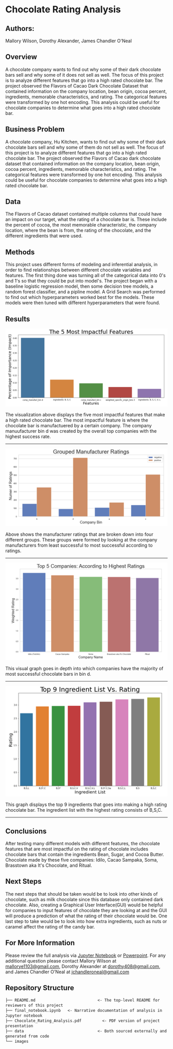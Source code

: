 # Chocolate Rating Analysis


## Authors:
Mallory Wilson, Dorothy Alexander, James Chandler O'Neal


## Overview

A chocolate company wants to find out why some of their dark chocolate bars sell and why some of it does not sell as well. The focus  of this project is to analyze different features that go into a high rated chocolate bar. The project observed the Flavors of Cacao Dark Chocolate Dataset that contained information on the company location, bean origin, cocoa percent, ingredients, memorable characteristics, and rating. The categorical features were transformed by one hot encoding. This analysis could be useful for chocolate companies to determine what goes into a high rated chocolate bar.  


## Business Problem

A chocolate company, Hu Kitchen, wants to find out why some of their dark chocolate bars sell and why some of them do not sell as well. The focus  of this project is to analyze different features that go into a high rated chocolate bar. The project observed the Flavors of Cacao dark chocolate dataset that contained information on the company location, bean origin, cocoa percent, ingredients, memorable characteristics, and rating. The categorical features were transformed by one hot encoding. This analysis could be useful for chocolate companies to determine what goes into a high rated chocolate bar.  


## Data 
The Flavors of Cacao dataset contained multiple columns that could have an impact on our target, what the rating of a chocolate bar is. These include the percent of cocoa, the most memorable characteristic, the company location, where the bean is from, the rating of the chocolate, and the different ingredients that were used.   


## Methods

This project uses different forms of modeling and inferential analysis, in order to find relationships between different chocolate variables and features. The first thing done was turning all of the categorical data into 0's and 1's so that they could be put into model's. The project began with a baseline logistic regression model, then some decision tree models, a random forest classifier, and a pipline model. A Grid Search was performed to find out which hyperparameters worked best for the models. These models were then tuned with different hyperparameters that were found. 
 


## Results

![features bar plot](./images/impactful_features.png)

The visualization above displays the five most impactful features that make a high rated chocolate bar. The most impactful feature is where the chocolate bar is manufactuered by a certain company. The company manuufacturer bin d was created by the overall top companies with the highest success rate.

---

![manufacture ratings](images/manufacture_ratings.png)
 
Above shows the manufacturer ratings that are broken down into four different groups. These groups were formed by looking at the company manufacturers from least successful to most successful according to ratings. 

---

![top companies](images/top_5_companies.png)

This visual graph goes in depth into which companies have the majority of most successful chocolate bars in bin d. 

---


![ingredients list](images/ingredients_list.png)

This graph displays the top 9 ingredients that goes into making a high rating chocolate bar. The ingredient list with the highest rating consists of B,S,C. 

---


## Conclusions
After testing many different models with different features, the chocolate features that are most impactful on the rating of chocolate includes chocolate bars that contain the ingredients Bean, Sugar, and Cocoa Butter. Chocolate made by these five companies: Idilo, Cacao Sampaka, Soma, Brasstown aka It's Chocolate, and Ritual. 


## Next Steps
The next steps that should be taken would be to look into other kinds of chocolate, such as milk chocolate since this database only contained dark chocolate. Also, creating a Graphical User Interface(GUI) would be helpful for companies to input features of chocolate they are looking at and the GUI will produce a prediction of what the rating of their chocolate would be. One last step to take would be to look into how extra ingredients, such as nuts or caramel affect the rating of the candy bar. 

## For More Information

Please review the full analysis via [Jupyter Notebook](./notebooks/final_notebook.ipynb) or [Powerpoint](./Chocolate_Rating_Analysis.pdf). For any additional question please contact Mallory Wilson at mallorye1103@gmail.com, Dorothy Alexander at dorothy408@gmail.com, and James Chandler O'Neal at jchandleroneal@gmail.com 



## Repository Structure
```
├── README.md                           <- The top-level README for reviewers of this project
├── final_notebook.ipynb   <- Narrative documentation of analysis in Jupyter notebook
├── Chocolate_Rating_Analysis.pdf         <- PDF version of project presentation
├── data                                <- Both sourced externally and generated from code
└── images   

